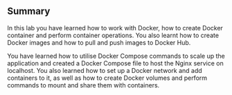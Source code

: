 ## Summary
   
In this lab you have learned how to work with Docker, how to create Docker container and  perform container operations. You also learnt how to create Docker images and how to pull and push images to Docker Hub.
   
You have learned how to utilise Docker Compose commands to scale up the application and created a Docker Compose file to host the Nginx service on localhost. You also learned how to set up a Docker network and add containers to it, as well as how to create Docker volumes and perform commands to mount and share them with containers.

